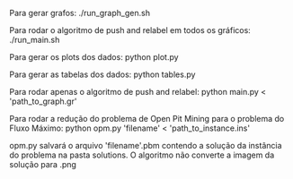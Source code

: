 Para gerar grafos: 
./run_graph_gen.sh


Para rodar o algoritmo de push and relabel em todos os gráficos: 
./run_main.sh


Para gerar os plots dos dados:
python plot.py


Para gerar as tabelas dos dados:
python tables.py


Para rodar apenas o algoritmo de push and relabel:
python main.py < 'path_to_graph.gr'


Para rodar a redução do problema de Open Pit Mining para o problema do Fluxo Máximo:
python opm.py 'filename' < 'path_to_instance.ins'

opm.py salvará o arquivo 'filename'.pbm contendo a solução da instância do problema na pasta solutions. O algoritmo não converte a imagem da solução para .png